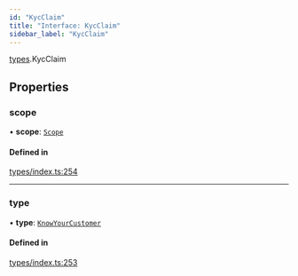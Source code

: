 ```yaml
---
id: "KycClaim"
title: "Interface: KycClaim"
sidebar_label: "KycClaim"
---
```


[types](../../../modules/Types/Types.md).KycClaim

## Properties

### scope

• **scope**: [`Scope`](../Scope/Scope.md)

#### Defined in

[types/index.ts:254](https://github.com/PolymeshAssociation/polymesh-sdk/blob/de58d40fd/src/types/index.ts#L254)

___

### type

• **type**: [`KnowYourCustomer`](../../../enums/Types/ClaimType/ClaimType.md#knowyourcustomer)

#### Defined in

[types/index.ts:253](https://github.com/PolymeshAssociation/polymesh-sdk/blob/de58d40fd/src/types/index.ts#L253)

